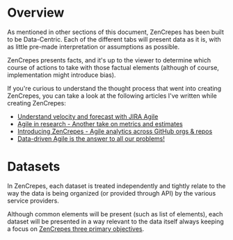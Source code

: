 # Overview

As mentioned in other sections of this document, ZenCrepes has been built to be Data-Centric. Each of the different tabs will present data as it is, with as little pre-made interpretation or assumptions as possible.

ZenCrepes presents facts, and it's up to the viewer to determine which course of actions to take with those factual elements (although of course, implementation might introduce bias).

If you're curious to understand the thought process that went into creating ZenCrepes, you can take a look at the following articles I've written while creating ZenCrepes:

- [Understand velocity and forecast with JIRA Agile](https://softeng.oicr.on.ca/francois_gerthoffert/2017/07/04/Understand-velocity-and-forecast-with-JIRA-Agile/)
- [Agile in research - Another take on metrics and estimates](https://softeng.oicr.on.ca/francois_gerthoffert/2018/10/20/Agile-another-take-on-estimates/)
- [Introducing ZenCrepes - Agile analytics across GitHub orgs & repos](https://softeng.oicr.on.ca/francois_gerthoffert/2019/03/03/ZenCrepes-GitHub-Agile-Analytics-made-easy/)
- [Data-driven Agile is the answer to all our problems!](https://medium.com/jahia-techblog/data-driven-agile-is-the-answer-to-all-our-problems-6151ff095aec)

# Datasets

In ZenCrepes, each dataset is treated independently and tightly relate to the way the data is being organized (or provided through API) by the various service providers.

Although common elements will be present (such as list of elements), each dataset will be presented in a way relevant to the data itself always keeping a focus on [ZenCrepes three primary objectives](http://docs.zencrepes.io/#what-is-zencrepes).
